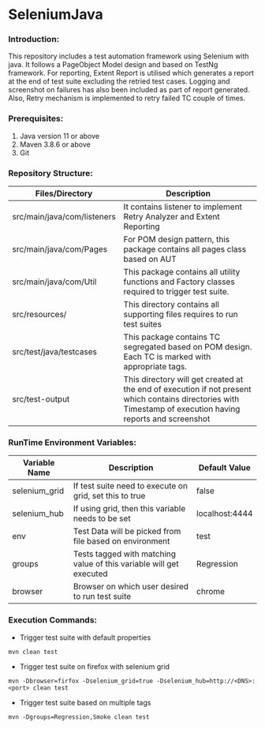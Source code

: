 # SeleniumJava

### Introduction:

This repository includes a test automation framework using Selenium with java. It follows a PageObject Model design and based on TestNg framework. For reporting, Extent Report is utilised
which generates a report at the end of test suite excluding the retried test cases. Logging and screenshot on failures has also been included as part of report generated. Also, Retry mechanism is implemented to retry failed TC couple of times.

### Prerequisites:
1. Java version 11 or above
2. Maven 3.8.6 or above
3. Git

### Repository Structure:

| Files/Directory             | Description                                                                                                                                                 |
|-----------------------------|-------------------------------------------------------------------------------------------------------------------------------------------------------------|
| src/main/java/com/listeners | It contains listener to implement Retry Analyzer and Extent Reporting                                                                                       |
| src/main/java/com/Pages     | For POM design pattern, this package contains all pages class based on AUT                                                                                  |
| src/main/java/com/Util      | This package contains all utility functions and Factory classes required to trigger test suite.                                                             |
| src/resources/              | This directory contains all supporting files requires to run test suites                                                                                    |
| src/test/java/testcases     | This package contains TC segregated based on POM design. Each TC is marked with appropriate tags.                                                           |
| src/test-output             | This directory will get created at the end of execution if not present which contains directories with Timestamp of execution having reports and screenshot |


### RunTime Environment Variables:

| Variable Name | Description                                                         | Default Value  |
|---------------|---------------------------------------------------------------------|----------------|
| selenium_grid | If test suite need to execute on grid, set this to true             | false          |
| selenium_hub  | If using grid, then this variable needs to be set                   | localhost:4444 |
| env           | Test Data will be picked from file based on environment             | test           |
| groups        | Tests tagged with matching value of this variable will get executed | Regression     |
| browser       | Browser on which user desired to run test suite                     | chrome         |

### Execution Commands:

* Trigger test suite with default properties
```
mvn clean test
```
* Trigger test suite on firefox with selenium grid
```
mvn -Dbrowser=firfox -Dselenium_grid=true -Dselenium_hub=http://<DNS>:<port> clean test
```
* Trigger test suite based on multiple tags
```
mvn -Dgroups=Regression,Smoke clean test
```
